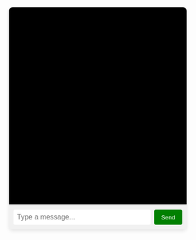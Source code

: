 <!DOCTYPE html>
<html lang="en">
<head>
  <meta charset="UTF-8">
  <meta name="viewport" content="width=device-width, initial-scale=1.0">
  <title>Simple Chatbot</title>
  <style>
    * {
      margin: 0;
      padding: 0;
      box-sizing: border-box;
    }

    body {
      font-family: Arial, sans-serif;
      background-color: #f7f7f7;
      display: flex;
      justify-content: center;
      align-items: center;
      height: 100vh;
    }

    .chat-container {
      background-color: black;
      border-radius: 8px;
      box-shadow: 0 4px 8px rgba(0, 0, 0, 0.1);
      width: 400px;
      height: 500px;
      display: flex;
      flex-direction: column;
    }

    .chat-box {
      flex-grow: 1;
      padding: 10px;
      overflow-y: auto;
      border-bottom: 1px solid #ddd;
      display: flex;
      flex-direction: column;
    }

    .user-input {
      display: flex;
      padding: 10px;
      background-color: #f1f1f1;
      border-top: 1px solid #ddd;
    }

    .user-input input {
      flex-grow: 1;
      padding: 8px;
      border: none;
      border-radius: 4px;
      font-size: 16px;
    }

    .user-input button {
      padding: 8px 16px;
      background-color: green;
      color: #fff;
      border: none;
      border-radius: 4px;
      cursor: pointer;
      margin-left: 8px;
    }

    .user-input button:hover {
      background-color: #0056b3;
    }

    .message {
      margin: 5px;
      padding: 10px;
      border-radius: 6px;
      max-width: 70%;
    }

    .user-message {
      background-color: greenyellow;
      color: #fff;
      align-self: flex-end;
    }

    .bot-message {
      background-color: #f1f1f1;
      color: purple;
      align-self: flex-start;
    }
  </style>
</head>
<body>
  <div class="chat-container">
    <div class="chat-box" id="chat-box">
      <!-- Chat messages will appear here -->
    </div>
    <div class="user-input">
      <input type="text" id="user-message" placeholder="Type a message..." />
      <button onclick="sendMessage()">Send</button>
    </div>
  </div>

  <script>
    // A simple list of responses for the bot
    const botResponses = {
      "hello": "Hi! How can I help you today?",
      "how are you": "I'm good, thanks for asking! How can I assist you?",
      "bye": "Goodbye! Have a great day!",
      "what is my name": "your name is Mohsin",
      "what is my friend name": "your friend name is Anas",
    };

    // Function to send user message
    function sendMessage() {
      const userMessage = document.getElementById("user-message").value;
      if (!userMessage) return;

      // Display user message
      displayMessage(userMessage, 'user');

      // Clear input field
      document.getElementById("user-message").value = "";

      // Get bot response
      const botResponse = getBotResponse(userMessage.toLowerCase());
      
      // Display bot message after 1 second delay
      setTimeout(() => displayMessage(botResponse, 'bot'), 1000);
    }

    // Function to display a message in the chat box
    function displayMessage(message, sender) {
      const chatBox = document.getElementById("chat-box");
      
      const messageDiv = document.createElement("div");
      messageDiv.classList.add("message", sender === 'user' ? "user-message" : "bot-message");
      messageDiv.innerText = message;

      chatBox.appendChild(messageDiv);
      chatBox.scrollTop = chatBox.scrollHeight;  // Scroll to the latest message
    }

    // Function to get bot's response based on user input
    function getBotResponse(userMessage) {
      if (botResponses[userMessage]) {
        return botResponses[userMessage];
      } else {
        return "Hello, Iam chatboot how can I help you";
      }
    
      }
      
      
  </script>
</body>
</html>
